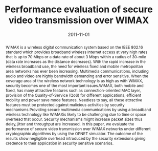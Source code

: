 ---
title: "Performance evaluation of secure video transmission over WIMAX"
abstract: "WiMAX is a wireless digital communication system based on the IEEE 802.16 standard which provides
broadband wireless Internet access at very high rates that is up to 70 Mbps or a data rate of about 3
Mbps within a radius of 30-mile (data rate increases as the distance decreases). With the rapid increase
in the wireless broadband use, the need for wireless fixed and mobile metropolitan area networks has
ever been increasing. Multimedia communications, including audio and video are highly bandwidth
demanding and error sensitive. When the coverage area of the wireless network technology is as high as
with WiMAX, security becomes one of the most important issues.WiMAX, both mobile and fixed, has
many attractive features such as connection-oriented MAC layer, provision of the Quality-of-Service
(QoS) for different applications, efficient mobility and power save mode features. Needless to say, all
these attractive features must be protected against malicious activities by security mechanisms.Providing
secure multimedia communications by using a broadband wireless technology like WiMAXis likely to be
challenging due to time or space overhead that occur. Security mechanisms might increase packet sizes
thus delay, jitter and throughput are increased. In this paper, we evaluate the performance of secure
video transmission over WiMAX networks under different cryptographic algorithms by using the OPNET
simulator. The outcome of the results show negligible overhead introduced by the security extensions
giving credence to their application in security sensitive scenarios."
collection: publications
permalink: /publication/ehtisham2011performance
date: 2011-11-01
venue: 'International Journal of Computer Networks and Communications'
paperurl: '/files/pdf/ehtisham2011performance.pdf'
link: 'https://doi.org/10.1007/978-3-642-35155-6_3'
citation: 'Farrukh Ehtisham, Emmanouil Panaousis, Christos Politis (2011). &quot;Performance evaluation of secure video transmission over WIMAX.&quot; <i>International Journal of Computer Networks and Communications</i>.'
---
